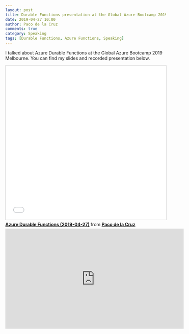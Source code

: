 ```yaml
---
layout: post
title: Durable Functions presentation at the Global Azure Bootcamp 2019 Melbourne
date: 2019-04-27 10:00
author: Paco de la Cruz
comments: true
category: Speaking
tags: [Durable Functions, Azure Functions, Speaking]
---
```


I talked about Azure Durable Functions at the Global Azure Bootcamp 2019 Melbourne. You can find my slides and recorded presentation below.

<iframe src="//www.slideshare.net/slideshow/embed_code/key/q1g5Cu7wdqjy29" width="595" height="485" frameborder="0" marginwidth="0" marginheight="0" scrolling="no" style="border:1px solid #CCC; border-width:1px; margin-bottom:5px; max-width: 100%;" allowfullscreen> </iframe> <div style="margin-bottom:5px"> <strong> <a href="//www.slideshare.net/pacodelac/azure-durable-functions-20190427" title="Azure Durable Functions (2019-04-27)" target="_blank">Azure Durable Functions (2019-04-27)</a> </strong> from <strong><a href="https://www.slideshare.net/pacodelac" target="_blank">Paco de la Cruz</a></strong> </div>

<iframe width="560" height="315" src="https://www.youtube.com/embed/GIexl1Xs-4s" frameborder="0" allow="accelerometer; autoplay; encrypted-media; gyroscope; picture-in-picture" allowfullscreen></iframe>

